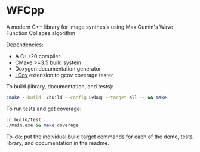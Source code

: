 # WFCpp

A modern C++ library for image synthesis using Max Gumin's Wave Function Collapse algorithm

Dependencies:
- A C++20 compiler
- CMake >=3.5 build system
- Doxygen documentation generator
- [LCov](https://ltp.sourceforge.net/coverage/lcov.php) extension to gcov coverage tester


To build (library, documentation, and tests):
```bash
cmake --build ./build --config Debug --target all -- && make
```

To run tests and get coverage:
```bash
cd build/test
./main.exe && make coverage
```

To-do: put the individual build target commands for each of the demo, tests, library, and documentation in the readme.

